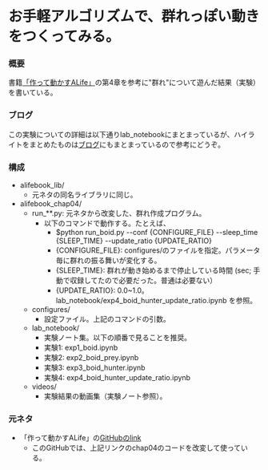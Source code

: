 # お手軽アルゴリズムで、群れっぽい動きをつくってみる。

### 概要
書籍[「作って動かすALife」](https://www.amazon.co.jp/%E4%BD%9C%E3%81%A3%E3%81%A6%E5%8B%95%E3%81%8B%E3%81%99ALife-%E2%80%95%E5%AE%9F%E8%A3%85%E3%82%92%E9%80%9A%E3%81%97%E3%81%9F%E4%BA%BA%E5%B7%A5%E7%94%9F%E5%91%BD%E3%83%A2%E3%83%87%E3%83%AB%E7%90%86%E8%AB%96%E5%85%A5%E9%96%80-%E5%B2%A1-%E7%91%9E%E8%B5%B7/dp/4873118476/ref=sr_1_1?adgrpid=53626124112&amp;hvadid=259131798438&amp;hvdev=c&amp;hvlocphy=1009308&amp;hvnetw=g&amp;hvpos=1t1&amp;hvqmt=e&amp;hvrand=8550447354966873735&amp;hvtargid=kwd-498809778674&amp;jp-ad-ap=0&amp;keywords=%E4%BD%9C%E3%81%A3%E3%81%A6%E5%8B%95%E3%81%8B%E3%81%99alife&amp;qid=1554809467&amp;s=gateway&amp;sr=8-1)の第4章を参考に"群れ"について遊んだ結果（実験）を書いている。

### ブログ
この実験についての詳細は以下通りlab_notebookにまとまっているが、ハイライトをまとめたものは[ブログ](XX)にもまとまっているので参考にどうぞ。

### 構成
- alifebook_lib/
    - 元ネタの同名ライブラリに同じ。
- alifebook_chap04/
    - run_**.py: 元ネタから改変した、群れ作成プログラム。
        - 以下のコマンドで動作する。たとえば、
            - $python run_boid.py --conf {CONFIGURE_FILE} --sleep_time {SLEEP_TIME} --update_ratio {UPDATE_RATIO}
            - {CONFIGURE_FILE}: configures/のファイルを指定。パラメータ毎に群れの振る舞いが変化する。
            - {SLEEP_TIME}: 群れが動き始めるまで停止している時間 (sec; 手動で収録してたので必要だった。普通は必要ない）
            - {UPDATE_RATIO}: 0.0~1.0。lab_notebook/exp4_boid_hunter_update_ratio.ipynb を参照。
    - configures/
        - 設定ファイル。上記のコマンドの引数。
    - lab_notebook/
        - 実験ノート集。以下の順番で見ることを推奨。
        - 実験1: exp1_boid.ipynb
        - 実験2: exp2_boid_prey.ipynb
        - 実験3: exp3_boid_hunter.ipynb
        - 実験4: exp4_boid_hunter_update_ratio.ipynb
    - videos/
        - 実験結果の動画集（実験ノート参照）。

### 元ネタ
- 「作って動かすALife」の[GitHubのlink](https://github.com/alifelab/alife_book_src)
    - このGitHubでは、上記リンクのchap04のコードを改変して使っている。
